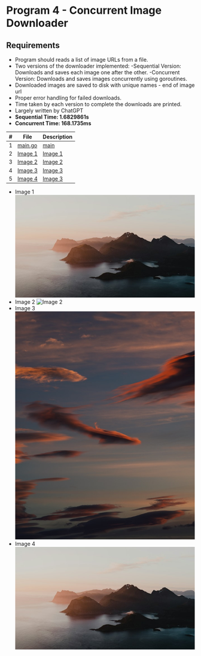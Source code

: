 # Program 4 - Concurrent Image Downloader
## Requirements
* Program should reads a list of image URLs from a file.
* Two versions of the downloader implemented:
    -Sequential Version: Downloads and saves each image one after the other.
    -Concurrent Version: Downloads and saves images concurrently using goroutines.
* Downloaded images are saved to disk with unique names - end of image url
* Proper error handling for failed downloads.
* Time taken by each version to complete the downloads are printed.
* Largely written by ChatGPT
* **Sequential Time: 1.6829861s**
* **Concurrent Time: 168.1735ms**

|   #   | File                                                                          | Description                                                                   |
| :---: | ----------------------------------------------------------------------------- | ----------------------------------------------------------------------------- |
|   1   | [main.go](main.go)                                                            | [main](main.go)                                                               |
|   2   | [Image 1](image_1701962140001104800.3&q=85&fm=jpg&crop=entropy&cs=srgb&w=640) | [Image 1](image_1701962140001104800.3&q=85&fm=jpg&crop=entropy&cs=srgb&w=640) |
|   3   | [Image 2](image_17019621400577903000)                                         | [Image 2](image_17019621400577903000)                                         |
|   4   | [Image 3](image_1701962140244218600)                                          | [Image 3](image_1701962140244218600)                                          |
|   5   | [Image 4](image_1701962140244218600.3&q=85&fm=jpg&crop=entropy&cs=srgb&w=640) | [Image 3](image_1701962140244218600.3&q=85&fm=jpg&crop=entropy&cs=srgb&w=640) |

* Image 1
![Image 1](image_1701962140001104800.3&q=85&fm=jpg&crop=entropy&cs=srgb&w=640)
* Image 2
![Image 2](image_17019621400577903000)
* Image 3
![Image 3](image_1701962140244218600)
* Image 4
![Image 4](image_1701962140244218600.3&q=85&fm=jpg&crop=entropy&cs=srgb&w=640)